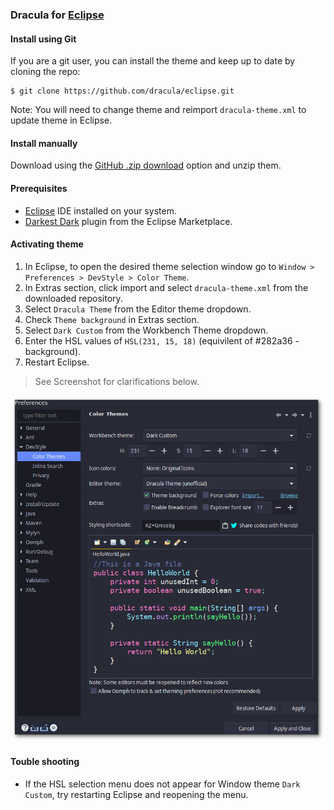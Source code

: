 ### Dracula for [Eclipse](https://www.eclipse.org/)

#### Install using Git

If you are a git user, you can install the theme and keep up to date by cloning the repo:

    $ git clone https://github.com/dracula/eclipse.git

Note: You will need to change theme and reimport `dracula-theme.xml` to update theme in Eclipse.

#### Install manually

Download using the [GitHub .zip download](https://github.com/dracula/dracula/archive/master.zip) option and unzip them.

#### Prerequisites

- [Eclipse](https://www.eclipse.org/) IDE installed on your system.
- [Darkest Dark](https://marketplace.eclipse.org/content/darkest-dark-theme-devstyle) plugin from the Eclipse Marketplace.

#### Activating theme

1. In Eclipse, to open the desired theme selection window go to `Window > Preferences > DevStyle > Color Theme`.
2. In Extras section, click import and select `dracula-theme.xml` from the downloaded repository.
3. Select `Dracula Theme` from the Editor theme dropdown.
4. Check `Theme background` in Extras section.
5. Select `Dark Custom` from the Workbench Theme dropdown.
6. Enter the HSL values of `HSL(231, 15, 18)` (equivilent of #282a36 - background).
7. Restart Eclipse.

> See Screenshot for clarifications below.

![Eclipse Configuration](https://raw.githubusercontent.com/dracula/eclipse/master/configuration.png)

#### Touble shooting

- If the HSL selection menu does not appear for Window theme `Dark Custom`, try restarting Eclipse and reopening the menu.

